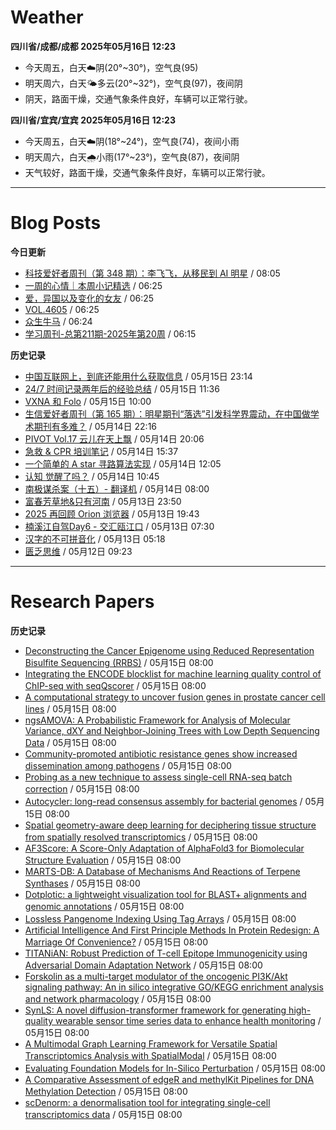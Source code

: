 # Weather
<!--qweather:start-->
**四川省/成都/成都 2025年05月16日 12:23**
- 今天周五，白天☁️阴(20°~30°)，空气良(95)
- 明天周六，白天🌤️多云(20°~32°)，空气良(97)，夜间阴
- 阴天，路面干燥，交通气象条件良好，车辆可以正常行驶。

**四川省/宜宾/宜宾 2025年05月16日 12:23**
- 今天周五，白天☁️阴(18°~24°)，空气良(74)，夜间小雨
- 明天周六，白天🌧️小雨(17°~23°)，空气良(87)，夜间阴
- 天气较好，路面干燥，交通气象条件良好，车辆可以正常行驶。
<!--qweather:end-->
---
# Blog Posts
<!--rss-blogs:start-->
**今日更新**
- [科技爱好者周刊（第 348 期）：李飞飞，从移民到 AI 明星](http://www.ruanyifeng.com/blog/2025/05/weekly-issue-348.html) / 08:05
- [一周的心情｜本周小记精选](http://m.wufazhuce.com/question/4366) / 06:25
- [爱，异国以及变化的女友](http://m.wufazhuce.com/article/6793) / 06:25
- [VOL.4605](http://m.wufazhuce.com/one/4756) / 06:25
- [众生牛马](https://www.xiangshitan.com/post/3402.html) / 06:24
- [学习周刊-总第211期-2025年第20周](https://wiki.eryajf.net/pages/a0fa42/) / 06:15

**历史记录**
- [中国互联网上，到底还能用什么获取信息](https://cyp0633.icu/timeline/2025/05/fsou-lawsuit/) / 05月15日 23:14
- [24/7 时间记录两年后的经验总结](https://thirdshire.com/timetracking/) / 05月15日 11:36
- [VXNA 和 Folo](https://anotherdayu.com/2025/6972/) / 05月15日 10:00
- [生信爱好者周刊（第 165 期）：明星期刊“落选”引发科学界震动，在中国做学术期刊有多难？](https://openbiox.github.io/weekly/issue-165/) / 05月14日 22:16
- [PIVOT Vol.17 云儿在天上飘](https://anotherdayu.com/2025/6966/) / 05月14日 20:06
- [急救 & CPR 培训笔记](https://blog.douchi.space/first-aid-training/) / 05月14日 15:37
- [一个简单的 A star 寻路算法实现](https://blog.codingnow.com/2025/05/a_star_pathfinding.html) / 05月14日 12:05
- [认知 觉醒了吗？](https://imzm.im/cognitive-awakening/) / 05月14日 10:45
- [南极谋杀案（十五）- 翻译机](https://yufree.cn/cn/2025/05/14/anterictic-murder/) / 05月14日 08:00
- [富春芳草地&amp;只有河南](https://www.skyue.com/25051323.html) / 05月13日 23:50
- [2025 再回顾 Orion 浏览器](https://anotherdayu.com/2025/6953/) / 05月13日 19:43
- [楠溪江自驾Day6 - 交汇瓯江口](https://blog.ops-coffee.cn/r/city-china-zhejiang-wenzhou-yongjia-nanxijiang-06.html) / 05月13日 07:30
- [汉字的不可拼音化](https://justgoidea.com/the-impossibility-of-pinyin-for-chinese-characters/) / 05月13日 05:18
- [匮乏思维](https://blog.douchi.space/scarcity-mindset/) / 05月12日 09:23
<!--rss-blogs:end-->
---
# Research Papers
<!--rss-papers:start-->
**历史记录**
- [Deconstructing the Cancer Epigenome using Reduced Representation Bisulfite Sequencing (RRBS)](https://www.biorxiv.org/content/10.1101/2025.05.12.653548v1?rss=1) / 05月15日 08:00
- [Integrating the ENCODE blocklist for machine learning quality control of ChIP-seq with seqQscorer](https://www.biorxiv.org/content/10.1101/2025.05.12.653555v1?rss=1) / 05月15日 08:00
- [A computational strategy to uncover fusion genes in prostate cancer cell lines](https://www.biorxiv.org/content/10.1101/2025.05.12.653554v1?rss=1) / 05月15日 08:00
- [ngsAMOVA: A Probabilistic Framework for Analysis of Molecular Variance, dXY and Neighbor-Joining Trees with Low Depth Sequencing Data](https://www.biorxiv.org/content/10.1101/2025.05.12.653431v1?rss=1) / 05月15日 08:00
- [Community-promoted antibiotic resistance genes show increased dissemination among pathogens](https://www.biorxiv.org/content/10.1101/2025.05.12.653433v1?rss=1) / 05月15日 08:00
- [Probing as a new technique to assess single-cell RNA-seq batch correction](https://www.biorxiv.org/content/10.1101/2025.05.12.653389v1?rss=1) / 05月15日 08:00
- [Autocycler: long-read consensus assembly for bacterial genomes](https://www.biorxiv.org/content/10.1101/2025.05.12.653612v1?rss=1) / 05月15日 08:00
- [Spatial geometry-aware deep learning for deciphering tissue structure from spatially resolved transcriptomics](https://www.biorxiv.org/content/10.1101/2025.05.11.652625v1?rss=1) / 05月15日 08:00
- [AF3Score: A Score-Only Adaptation of AlphaFold3 for Biomolecular Structure Evaluation](https://www.biorxiv.org/content/10.1101/2025.05.10.653251v1?rss=1) / 05月15日 08:00
- [MARTS-DB: A Database of Mechanisms And Reactions of Terpene Synthases](https://www.biorxiv.org/content/10.1101/2025.05.11.653183v1?rss=1) / 05月15日 08:00
- [Dotplotic: a lightweight visualization tool for BLAST+ alignments and genomic annotations](https://www.biorxiv.org/content/10.1101/2025.05.12.653581v1?rss=1) / 05月15日 08:00
- [Lossless Pangenome Indexing Using Tag Arrays](https://www.biorxiv.org/content/10.1101/2025.05.12.653561v1?rss=1) / 05月15日 08:00
- [Artificial Intelligence And First Principle Methods In Protein Redesign: A Marriage Of Convenience?](https://www.biorxiv.org/content/10.1101/2025.05.12.653318v1?rss=1) / 05月15日 08:00
- [TITANiAN: Robust Prediction of T-cell Epitope Immunogenicity using Adversarial Domain Adaptation Network](https://www.biorxiv.org/content/10.1101/2025.05.11.653308v1?rss=1) / 05月15日 08:00
- [Forskolin as a multi-target modulator of the oncogenic PI3K/Akt signaling pathway: An in silico integrative GO/KEGG enrichment analysis and network pharmacology](https://www.biorxiv.org/content/10.1101/2025.05.11.653344v1?rss=1) / 05月15日 08:00
- [SynLS: A novel diffusion-transformer framework for generating high-quality wearable sensor time series data to enhance health monitoring](https://www.biorxiv.org/content/10.1101/2025.05.11.653212v1?rss=1) / 05月15日 08:00
- [A Multimodal Graph Learning Framework for Versatile Spatial Transcriptomics Analysis with SpatialModal](https://www.biorxiv.org/content/10.1101/2025.05.11.653070v1?rss=1) / 05月15日 08:00
- [Evaluating Foundation Models for In-Silico Perturbation](https://www.biorxiv.org/content/10.1101/2025.05.11.653338v1?rss=1) / 05月15日 08:00
- [A Comparative Assessment of edgeR and methylKit Pipelines for DNA Methylation Detection](https://www.biorxiv.org/content/10.1101/2025.05.11.653026v1?rss=1) / 05月15日 08:00
- [scDenorm: a denormalisation tool for integrating single-cell transcriptomics data](https://www.biorxiv.org/content/10.1101/2025.05.10.653289v1?rss=1) / 05月15日 08:00
<!--rss-papers:end-->
